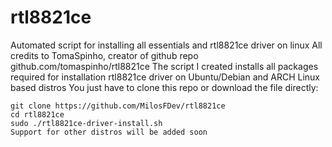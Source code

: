 # rtl8821ce
Automated script for installing all essentials and rtl8821ce driver on linux
All credits to TomaSpinho, creator of github repo
github.com/tomaspinho/rtl8821ce
The script I created installs all packages required for installation rtl8821ce driver on Ubuntu/Debian and ARCH Linux based distros
You just have to clone this repo or download the file directly:

```
git clone https://github.com/MilosFDev/rtl8821ce
cd rtl8821ce
sudo ./rtl8821ce-driver-install.sh
Support for other distros will be added soon
```
